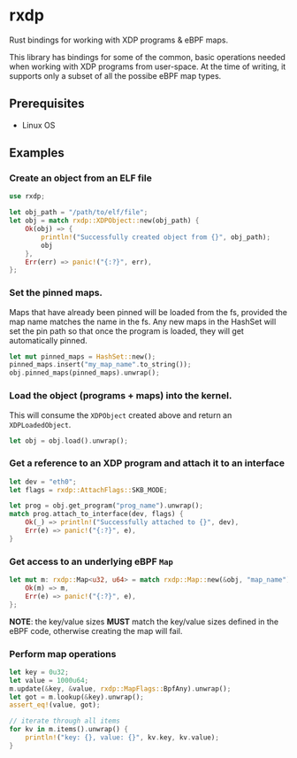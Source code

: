 # rxdp
Rust bindings for working with XDP programs & eBPF maps.

This library has bindings for some of the common, basic operations needed when working with
XDP programs from user-space. At the time of writing, it supports only a subset of all the
possibe eBPF map types.


## Prerequisites
* Linux OS

## Examples
### Create an object from an ELF file
```rust
use rxdp;

let obj_path = "/path/to/elf/file";
let obj = match rxdp::XDPObject::new(obj_path) {
    Ok(obj) => {
        println!("Successfully created object from {}", obj_path);
        obj
    },
    Err(err) => panic!("{:?}", err),
};
```

### Set the pinned maps.
Maps that have already been pinned will be loaded from the fs, provided the map name
matches the name in the fs. Any new maps in the HashSet will set the pin path so that
once the program is loaded, they will get automatically pinned.
```rust
let mut pinned_maps = HashSet::new();
pinned_maps.insert("my_map_name".to_string());
obj.pinned_maps(pinned_maps).unwrap();
```

### Load the object (programs + maps) into the kernel.
This will consume the `XDPObject` created above and return
an `XDPLoadedObject`.
```rust
let obj = obj.load().unwrap();
```

### Get a reference to an XDP program and attach it to an interface
```rust
let dev = "eth0";
let flags = rxdp::AttachFlags::SKB_MODE;

let prog = obj.get_program("prog_name").unwrap();
match prog.attach_to_interface(dev, flags) {
    Ok(_) => println!("Successfully attached to {}", dev),
    Err(e) => panic!("{:?}", e),
}
```

### Get access to an underlying eBPF `Map`
```rust
let mut m: rxdp::Map<u32, u64> = match rxdp::Map::new(&obj, "map_name") {
    Ok(m) => m,
    Err(e) => panic!("{:?}", e),
};
```
**NOTE**: the key/value sizes **MUST** match the key/value sizes defined in the eBPF code,
otherwise creating the map will fail.

### Perform map operations
```rust
let key = 0u32;
let value = 1000u64;
m.update(&key, &value, rxdp::MapFlags::BpfAny).unwrap();
let got = m.lookup(&key).unwrap();
assert_eq!(value, got);

// iterate through all items
for kv in m.items().unwrap() {
    println!("key: {}, value: {}", kv.key, kv.value);
}
```